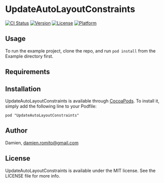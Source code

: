 # UpdateAutoLayoutConstraints

[![CI Status](http://img.shields.io/travis/Damien/UpdateAutoLayoutConstraints.svg?style=flat)](https://travis-ci.org/Damien/UpdateAutoLayoutConstraints)
[![Version](https://img.shields.io/cocoapods/v/UpdateAutoLayoutConstraints.svg?style=flat)](http://cocoadocs.org/docsets/UpdateAutoLayoutConstraints)
[![License](https://img.shields.io/cocoapods/l/UpdateAutoLayoutConstraints.svg?style=flat)](http://cocoadocs.org/docsets/UpdateAutoLayoutConstraints)
[![Platform](https://img.shields.io/cocoapods/p/UpdateAutoLayoutConstraints.svg?style=flat)](http://cocoadocs.org/docsets/UpdateAutoLayoutConstraints)

## Usage

To run the example project, clone the repo, and run `pod install` from the Example directory first.

## Requirements

## Installation

UpdateAutoLayoutConstraints is available through [CocoaPods](http://cocoapods.org). To install
it, simply add the following line to your Podfile:

    pod "UpdateAutoLayoutConstraints"

## Author

Damien, damien.romito@gmail.com

## License

UpdateAutoLayoutConstraints is available under the MIT license. See the LICENSE file for more info.

